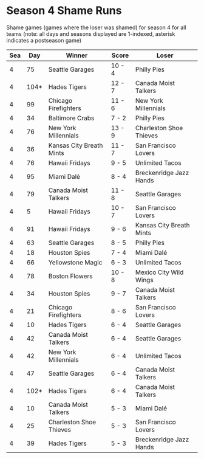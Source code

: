 # Season 4 Shame Runs



Shame games (games where the loser was shamed) for season 4 for all teams (note: all days and seasons displayed are 1-indexed, asterisk indicates a postseason game)


| Sea | Day | Winner | Score | Loser | 
| ------ |------ |------ |------ |------ |
| 4 | 75 | Seattle Garages | 10 - 4 | Philly Pies | 
| 4 | 104* | Hades Tigers | 12 - 7 | Canada Moist Talkers | 
| 4 | 99 | Chicago Firefighters | 11 - 6 | New York Millennials | 
| 4 | 34 | Baltimore Crabs | 7 - 2 | Philly Pies | 
| 4 | 76 | New York Millennials | 13 - 9 | Charleston Shoe Thieves | 
| 4 | 36 | Kansas City Breath Mints | 11 - 7 | San Francisco Lovers | 
| 4 | 76 | Hawaii Fridays | 9 - 5 | Unlimited Tacos | 
| 4 | 95 | Miami Dalé | 8 - 4 | Breckenridge Jazz Hands | 
| 4 | 79 | Canada Moist Talkers | 11 - 8 | Seattle Garages | 
| 4 | 5 | Hawaii Fridays | 10 - 7 | San Francisco Lovers | 
| 4 | 91 | Hawaii Fridays | 9 - 6 | Kansas City Breath Mints | 
| 4 | 63 | Seattle Garages | 8 - 5 | Philly Pies | 
| 4 | 18 | Houston Spies | 7 - 4 | Miami Dalé | 
| 4 | 66 | Yellowstone Magic | 6 - 3 | Unlimited Tacos | 
| 4 | 78 | Boston Flowers | 10 - 8 | Mexico City Wild Wings | 
| 4 | 34 | Houston Spies | 9 - 7 | Canada Moist Talkers | 
| 4 | 21 | Chicago Firefighters | 8 - 6 | San Francisco Lovers | 
| 4 | 10 | Hades Tigers | 6 - 4 | Seattle Garages | 
| 4 | 42 | Canada Moist Talkers | 6 - 4 | Seattle Garages | 
| 4 | 42 | New York Millennials | 6 - 4 | Unlimited Tacos | 
| 4 | 47 | Seattle Garages | 6 - 4 | Canada Moist Talkers | 
| 4 | 102* | Hades Tigers | 6 - 4 | Canada Moist Talkers | 
| 4 | 10 | Canada Moist Talkers | 5 - 3 | Miami Dalé | 
| 4 | 25 | Charleston Shoe Thieves | 5 - 3 | San Francisco Lovers | 
| 4 | 39 | Hades Tigers | 5 - 3 | Breckenridge Jazz Hands | 


